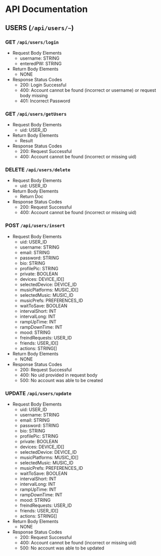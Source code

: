 # API Documentation

## USERS (`/api/users/~`)

### GET     `/api/users/login`
- Request Body Elements
    - username: STRING
    - enteredPW: STRING
- Return Body Elements
    - NONE
- Response Status Codes
    - 200: Login Successful
    - 400: Account cannot be found (incorrect or username) or request body missing
    - 401: Incorrect Password

### GET     `/api/users/getUsers`
- Request Body Elements
    - uid: USER_ID
- Return Body Elements
    - Result
- Response Status Codes
    - 200: Request Successful
    - 400: Account cannot be found (incorrect or missing uid)

### DELETE     `/api/users/delete`
- Request Body Elements
    - uid: USER_ID
- Return Body Elements
    - Return Doc
- Response Status Codes
    - 200: Request Successful
    - 400: Account cannot be found (incorrect or missing uid)

### POST     `/api/users/insert`
- Request Body Elements
    - uid: USER_ID
    - username: STRING
    - email: STRING
    - password: STRING
    - bio: STRING
    - profilePic: STRING
    - private: BOOLEAN
    - devices: DEVICE_ID[]
    - selectedDevice: DEVICE_ID
    - musicPlatforms: MUSIC_ID[]
    - selectedMusic: MUSIC_ID
    - musicPrefs: PREFERENCES_ID
    - waitToSave: BOOLEAN
    - intervalShort: INT
    - intervalLong: INT
    - rampUpTime: INT
    - rampDownTime: INT
    - mood: STRING
    - freindRequests: USER_ID
    - friends: USER_ID[]
    - actions: STRING[]
- Return Body Elements
    - NONE
- Response Status Codes
    - 200: Request Successful
    - 400: No uid provided in request body
    - 500: No account was able to be created

### UPDATE     `/api/users/update`
- Request Body Elements
    - uid: USER_ID
    - username: STRING
    - email: STRING
    - password: STRING
    - bio: STRING
    - profilePic: STRING
    - private: BOOLEAN
    - devices: DEVICE_ID[]
    - selectedDevice: DEVICE_ID
    - musicPlatforms: MUSIC_ID[]
    - selectedMusic: MUSIC_ID
    - musicPrefs: PREFERENCES_ID
    - waitToSave: BOOLEAN
    - intervalShort: INT
    - intervalLong: INT
    - rampUpTime: INT
    - rampDownTime: INT
    - mood: STRING
    - freindRequests: USER_ID
    - friends: USER_ID[]
    - actions: STRING[]
- Return Body Elements
    - NONE
- Response Status Codes
    - 200: Request Successful
    - 400: Account cannot be found (incorrect or missing uid)
    - 500: No account was able to be updated